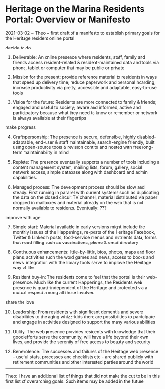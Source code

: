# Heritage on the Marina Residents Portal: Overview or Manifesto

2021-03-02 ~ Theo ~ first draft of a manifesto to establish primary goals for the Heritage resident online portal

decide to do

1. Deliverable: An online presence where residents, staff, family and friends access resident-related & resident-maintained data and tools via phone, tablet or computer that may be public or private

2. Mission for the present: provide reference material to residents in ways that speed up delivery time; reduce paperwork and personal hoarding; increase productivity via pretty, accessible and adaptable, easy-to-use tools

3. Vision for the future: Residents are more connected to family & friends; engaged and useful to society; aware and informed; active and participatory because what they need to know or remember or network is always available at their fingertips


make progress

4. Craftspersonship: The presence is secure, defensible, highly disabled-adaptable, end-user & staff maintainable, search-engine friendly, built using open-source tools & revision control and hosted with free long-term maintainability in mind

5. Replete: The presence eventually supports a number of tools including a content management system, mailing lists, forum, gallery, social network access, simple database along with dashboard and admin capabilities.

6. Managed process: The development process should be slow and steady. First running in parallel with current systems such as duplicating the data on the closed circuit TV channel, material distributed via paper dropped in mailboxes and material already on the web that is not normally available to residents. Eventually: ???


improve with age

7. Simple start: Material available in early versions might include the monthly issues of the Happenings, re-posts of the Heritage Facebook, Twitter & LinkedIn posts, food-service menus and nutrients data, forms that need filling such as vaccinations, phone & email directory

8. Continuous enhancements: little-by-little, bios, photos, maps and floor plans, activities such the word games and news, access to books and news, integration with the library tools serve to improve the Heritage way of life

9. Resident buy-in: The residents come to feel that the portal is their web-presence. Much like the current Happenings, the Residents web presence is quasi-independent of the Heritage and protected via a mutual respect among all those involved


share the love

10. Leadership: From residents with significant dementia and severe disabilities to the aging whizz-kids there are possibilities to participate and engage in activities designed to support the many various abilities

11. Utility: The web presence provides residents with knowledge that their good efforts serve the community, will have a life beyond their own lives, and provide the serenity of free access to beauty and security

12. Benevolence: The successes and failures of the Heritage web presence - useful stats, processes and checklists etc - are shared publicly with retirement communities and other interested parties around the world

***

Theo: I have an additional list of things that did not make the cut to be in this first list of overarching goals. Such items may be added in the future
